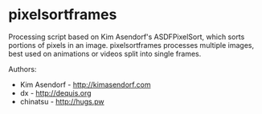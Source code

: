 pixelsortframes
=============

Processing script based on Kim Asendorf's ASDFPixelSort, which sorts portions of pixels in an image.
pixelsortframes processes multiple images, best used on animations or videos split into single frames.


Authors:
* Kim Asendorf - <http://kimasendorf.com>
* dx - <http://dequis.org>
* chinatsu - <http://hugs.pw>

